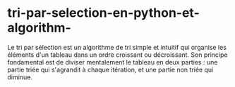 # tri-par-selection-en-python-et-algorithm-
Le tri par sélection est un algorithme de tri simple et intuitif qui organise les éléments d'un tableau dans un ordre croissant ou décroissant. Son principe fondamental est de diviser mentalement le tableau en deux parties : une partie triée qui s'agrandit à chaque itération, et une partie non triée qui diminue.
